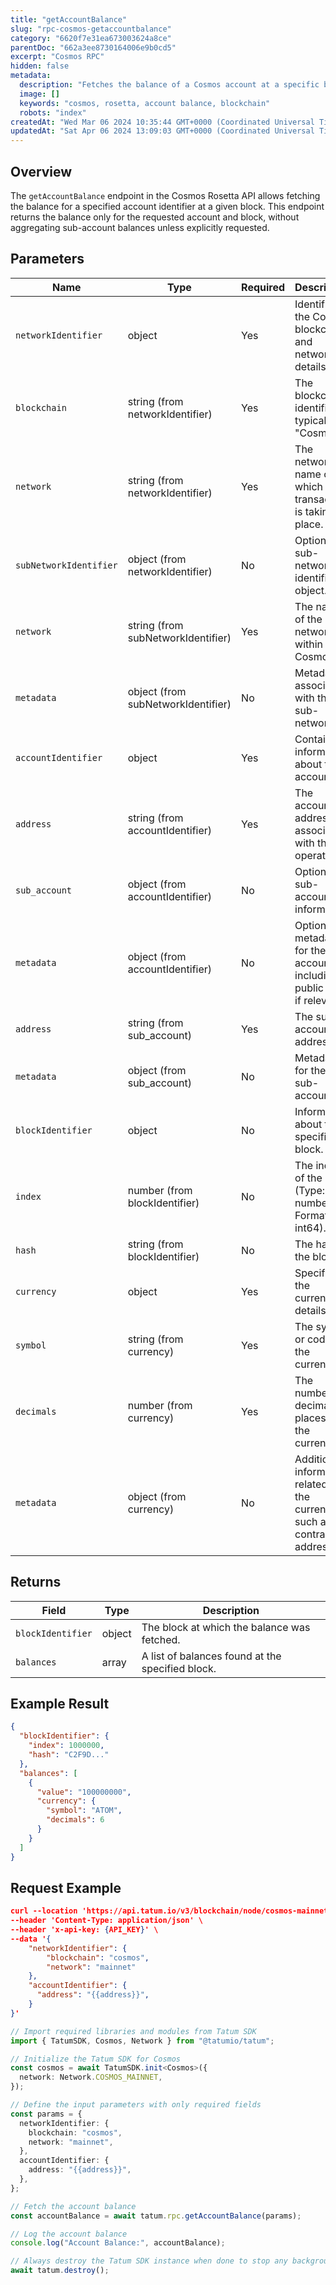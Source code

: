 ```yaml
---
title: "getAccountBalance"
slug: "rpc-cosmos-getaccountbalance"
category: "6620f7e31ea673003624a8ce"
parentDoc: "662a3ee8730164006e9b0cd5"
excerpt: "Cosmos RPC"
hidden: false
metadata:
  description: "Fetches the balance of a Cosmos account at a specific block height."
  image: []
  keywords: "cosmos, rosetta, account balance, blockchain"
  robots: "index"
createdAt: "Wed Mar 06 2024 10:35:44 GMT+0000 (Coordinated Universal Time)"
updatedAt: "Sat Apr 06 2024 13:09:03 GMT+0000 (Coordinated Universal Time)"
---
```


## Overview

The `getAccountBalance` endpoint in the Cosmos Rosetta API allows fetching the balance for a specified account identifier at a given block. This endpoint returns the balance only for the requested account and block, without aggregating sub-account balances unless explicitly requested.

## Parameters

| Name                   | Type                               | Required | Description                                                                   |
| ---------------------- | ---------------------------------- | -------- | ----------------------------------------------------------------------------- |
| `networkIdentifier`    | object                             | Yes      | Identifies the Cosmos blockchain and network details.                         |
| `blockchain`           | string (from networkIdentifier)    | Yes      | The blockchain identifier, typically "Cosmos".                                |
| `network`              | string (from networkIdentifier)    | Yes      | The network name on which the transaction is taking place.                    |
| `subNetworkIdentifier` | object (from networkIdentifier)    | No       | Optional sub-network identifier object.                                       |
| `network`              | string (from subNetworkIdentifier) | Yes      | The name of the sub-network within Cosmos.                                    |
| `metadata`             | object (from subNetworkIdentifier) | No       | Metadata associated with the sub-network.                                     |
| `accountIdentifier`    | object                             | Yes      | Contains information about the account.                                       |
| `address`              | string (from accountIdentifier)    | Yes      | The account address associated with the operation.                            |
| `sub_account`          | object (from accountIdentifier)    | No       | Optional sub-account information.                                             |
| `metadata`             | object (from accountIdentifier)    | No       | Optional metadata for the account, including public keys if relevant.         |
| `address`              | string (from sub_account)          | Yes      | The sub-account address.                                                      |
| `metadata`             | object (from sub_account)          | No       | Metadata for the sub-account.                                                 |
| `blockIdentifier`      | object                             | No       | Information about the specific block.                                         |
| `index`                | number (from blockIdentifier)      | No       | The index of the block (Type: number, Format: int64).                         |
| `hash`                 | string (from blockIdentifier)      | No       | The hash of the block.                                                        |
| `currency`             | object                             | Yes      | Specifies the currency details.                                               |
| `symbol`               | string (from currency)             | Yes      | The symbol or code of the currency.                                           |
| `decimals`             | number (from currency)             | Yes      | The number of decimal places for the currency.                                |
| `metadata`             | object (from currency)             | No       | Additional information related to the currency, such as the contract address. |

## Returns

| Field             | Type   | Description                                      |
| ----------------- | ------ | ------------------------------------------------ |
| `blockIdentifier` | object | The block at which the balance was fetched.      |
| `balances`        | array  | A list of balances found at the specified block. |

## Example Result

```json
{
  "blockIdentifier": {
    "index": 1000000,
    "hash": "C2F9D..."
  },
  "balances": [
    {
      "value": "100000000",
      "currency": {
        "symbol": "ATOM",
        "decimals": 6
      }
    }
  ]
}
```

## Request Example

```json
curl --location 'https://api.tatum.io/v3/blockchain/node/cosmos-mainnet/account/balance' \
--header 'Content-Type: application/json' \
--header 'x-api-key: {API_KEY}' \
--data '{
    "networkIdentifier": {
        "blockchain": "cosmos",
        "network": "mainnet"
    },
    "accountIdentifier": {
      "address": "{{address}}",
    }
}'
```
```typescript
// Import required libraries and modules from Tatum SDK
import { TatumSDK, Cosmos, Network } from "@tatumio/tatum";

// Initialize the Tatum SDK for Cosmos
const cosmos = await TatumSDK.init<Cosmos>({
  network: Network.COSMOS_MAINNET,
});

// Define the input parameters with only required fields
const params = {
  networkIdentifier: {
    blockchain: "cosmos",
    network: "mainnet",
  },
  accountIdentifier: {
    address: "{{address}}",
  },
};

// Fetch the account balance
const accountBalance = await tatum.rpc.getAccountBalance(params);

// Log the account balance
console.log("Account Balance:", accountBalance);

// Always destroy the Tatum SDK instance when done to stop any background processes
await tatum.destroy();
```
